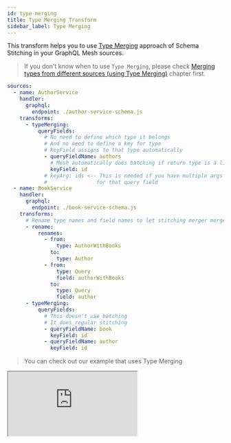 ```yaml
---
id: type-merging
title: Type Merging Transform
sidebar_label: Type Merging
---
```


This transform helps you to use [Type Merging](https://graphql-tools.com/docs/stitch-type-merging) approach of Schema Stitching in your GraphQL Mesh sources.

> If you don't know when to use `Type Merging`, please check
[Merging types from different sources (using Type Merging)](/docs/recipes/multiple-apis#merging-types-from-different-sources-using-type-merging) chapter first.

```yml
sources:
  - name: AuthorService
    handler:
      graphql:
        endpoint: ./author-service-schema.js
    transforms:
      - typeMerging:
          queryFields:
            # No need to define which type it belongs
            # And no need to define a key for type
            # keyField assigns to that type automatically
            - queryFieldName: authors
              # Mesh automatically does batching if return type is a list
              keyField: id
            # keyArg: ids <-- This is needed if you have multiple args
            #                for that query field
  - name: BookService
    handler:
      graphql:
        endpoint: ./book-service-schema.js
    transforms:
      # Rename type names and field names to let stitching merger merges them
      - rename:
          renames:
            - from:
                type: AuthorWithBooks
              to:
                type: Author
            - from:
                type: Query
                field: authorWithBooks
              to:
                type: Query
                field: author
      - typeMerging:
          queryFields:
            # This doesn't use batching
            # It does regular stitching
            - queryFieldName: book
              keyField: id
            - queryFieldName: author
              keyField: id
```

> You can check out our example that uses Type Merging

<iframe
     src="https://codesandbox.io/embed/github/Urigo/graphql-mesh/tree/master/examples/type-merging-batching-example?fontsize=14&hidenavigation=1&theme=dark&module=%2F.meshrc.yml"
     style={{width:"100%", height:"500px", border:"0", borderRadius: "4px", overflow:"hidden"}}
     title="federation-example"
     allow="geolocation; microphone; camera; midi; vr; accelerometer; gyroscope; payment; ambient-light-sensor; encrypted-media; usb"
     sandbox="allow-modals allow-forms allow-popups allow-scripts allow-same-origin" />

## Config API Reference

{@import ../generated-markdown/TypeMergingConfig.generated.md}
